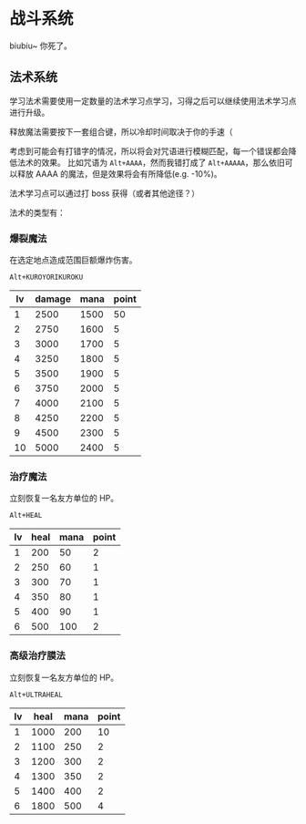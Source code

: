 # 战斗系统

biubiu~ 你死了。

## 法术系统

学习法术需要使用一定数量的法术学习点学习，习得之后可以继续使用法术学习点进行升级。

释放魔法需要按下一套组合键，所以冷却时间取决于你的手速（

考虑到可能会有打错字的情况，所以将会对咒语进行模糊匹配，每一个错误都会降低法术的效果。
比如咒语为 `Alt+AAAA`，然而我错打成了 `Alt+AAAAA`，那么依旧可以释放 AAAA 的魔法，但是效果将会有所降低(e.g. -10%)。

法术学习点可以通过打 boss 获得（或者其他途径？）

法术的类型有：

### 爆裂魔法

在选定地点造成范围巨额爆炸伤害。

`Alt+KUROYORIKUROKU`

lv | damage | mana | point
-- | ------ | ---- | -----
1  | 2500   | 1500 | 50
2  | 2750   | 1600 | 5
3  | 3000   | 1700 | 5
4  | 3250   | 1800 | 5
5  | 3500   | 1900 | 5
6  | 3750   | 2000 | 5
7  | 4000   | 2100 | 5
8  | 4250   | 2200 | 5
9  | 4500   | 2300 | 5
10 | 5000   | 2400 | 5

### 治疗魔法

立刻恢复一名友方单位的 HP。

`Alt+HEAL`

lv | heal | mana | point
-- | ---- | ---- | -----
1  | 200  | 50   | 2
2  | 250  | 60   | 1
3  | 300  | 70   | 1
4  | 350  | 80   | 1
5  | 400  | 90   | 1
6  | 500  | 100  | 2

### 高级治疗膜法

立刻恢复一名友方单位的 HP。

`Alt+ULTRAHEAL`

lv | heal | mana | point
-- | ---- | ---- | -----
1  | 1000 | 200  | 10
2  | 1100 | 250  | 2
3  | 1200 | 300  | 2
4  | 1300 | 350  | 2
5  | 1400 | 400  | 2
6  | 1800 | 500  | 4
